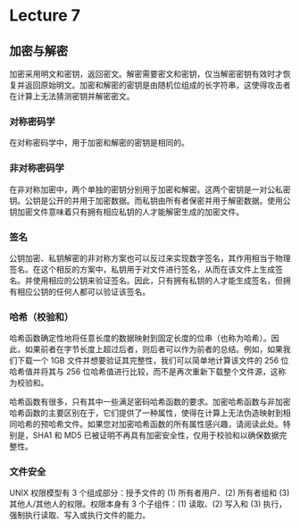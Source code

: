 # Lecture 7

## 加密与解密

加密采用明文和密钥，返回密文。解密需要密文和密钥，仅当解密密钥有效时才恢复并返回原始明文。加密和解密的密钥是由随机位组成的长字符串，这使得攻击者在计算上无法猜测密钥并解密密文。

### 对称密码学

在对称密码学中，用于加密和解密的密钥是相同的。

### 非对称密码学

在非对称加密中，两个单独的密钥分别用于加密和解密。这两个密钥是一对公私密钥。公钥是公开的并用于加密数据。而私钥由所有者保密并用于解密数据。使用公钥加密文件意味着只有拥有相应私钥的人才能解密生成的加密文件。

### 签名

公钥加密、私钥解密的非对称方案也可以反过来实现数字签名，其作用相当于物理签名。在这个相反的方案中，私钥用于对文件进行签名，从而在该文件上生成签名。并使用相应的公钥来验证签名。因此，只有拥有私钥的人才能生成签名，但拥有相应公钥的任何人都可以验证该签名。

### 哈希（校验和）

哈希函数确定性地将任意长度的数据映射到固定长度的位串（也称为哈希）。因此，如果前者在字节长度上超过后者，则后者可以作为前者的总结。例如，如果我们下载一个 1GB 文件并想要验证其完整性，我们可以简单地计算该文件的 256 位哈希值并将其与 256 位哈希值进行比较，而不是再次重新下载整个文件源，这称为校验和。

哈希函数有很多，只有其中一些满足密码哈希函数的要求。加密哈希函数与非加密哈希函数的主要区别在于，它们提供了一种属性，使得在计算上无法伪造映射到相同哈希的预哈希文件。如果您对加密哈希函数的所有属性感兴趣，请阅读此处。特别是，SHA1 和 MD5 已被证明不再具有加密安全性，仅用于校验和以确保数据完整性。

### 文件安全

UNIX 权限模型有 3 个组成部分：授予文件的 (1) 所有者用户、(2) 所有者组和 (3) 其他人/其他人的权限。权限本身有 3 个子组件：(1) 读取、(2) 写入和 (3) 执行，强制执行读取、写入或执行文件的能力。